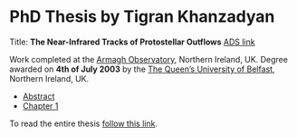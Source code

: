 
# PhD Thesis by Tigran Khanzadyan

Title: **The Near-Infrared Tracks of Protostellar Outflows** [ADS link](http://adsabs.harvard.edu/abs/2003PhDT.........7K)

Work completed at the [Armagh Observatory](http://www.arm.ac.uk/), Northern Ireland, UK. Degree awarded on **4th of July 2003** by the [The Queen’s University of Belfast](https://www.qub.ac.uk/), Northern Ireland, UK.

*  [Abstract](Abstract.md)
*  [Chapter 1](Chapter-1.md)

To read the entire thesis [follow this link](https://www.researchgate.net/profile/Tigran_Khanzadyan/publication/236345199_The_Near-Infrared_Tracks_of_Protostellar_Outflows/links/0c960517d74904c0db000000.pdf).
